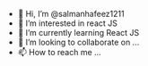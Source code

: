 - 👋 Hi, I’m @salmanhafeez1211
- 👀 I’m interested in react JS
- 🌱 I’m currently learning React JS
- 💞️ I’m looking to collaborate on ...
- 📫 How to reach me ...

<!---
salmanhafeez1211/salmanhafeez1211 is a ✨ special ✨ repository because its `README.md` (this file) appears on your GitHub profile.
You can click the Preview link to take a look at your changes.
--->

